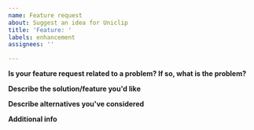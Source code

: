 ```yaml
---
name: Feature request
about: Suggest an idea for Uniclip
title: 'Feature: '
labels: enhancement
assignees: ''

---
```


<!--You can remove parts which do not apply-->

**Is your feature request related to a problem? If so, what is the problem?**

**Describe the solution/feature you'd like**

**Describe alternatives you've considered**

**Additional info**
